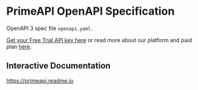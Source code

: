 # PrimeAPI OpenAPI Specification

OpenAPI 3 spec file `openapi.yaml`.

[Get your Free Trial API key here](https://console.primeapi.io) or read more about our platform and paid plan [here](https://www.primeapi.io).

## Interactive Documentation

https://primeapi.readme.io
